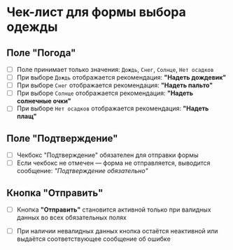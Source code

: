 # Чек-лист для формы выбора одежды

## Поле "Погода"

- [ ] Поле принимает только значения: `Дождь`, `Снег`, `Солнце`, `Нет осадков`
- [ ] При выборе `Дождь` отображается рекомендация: **"Надеть дождевик"**
- [ ] При выборе `Снег` отображается рекомендация: **"Надеть пальто"**
- [ ] При выборе `Солнце` отображается рекомендация: **"Надеть солнечные очки"**
- [ ] При выборе `Нет осадков` отображается рекомендация: **"Надеть плащ"**

## Поле "Подтверждение"

- [ ] Чекбокс "Подтверждение" обязателен для отправки формы  
- [ ] Если чекбокс не отмечен — форма не отправляется, выводится сообщение: *"Подтверждение обязательно"*

## Кнопка "Отправить"

- [ ] Кнопка **"Отправить"** становится активной только при валидных данных во всех обязательных полях
- [ ] При наличии невалидных данных кнопка остаётся неактивной или выдаётся соответствующее сообщение об ошибке

